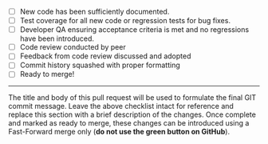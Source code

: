- [ ] New code has been sufficiently documented.
- [ ] Test coverage for all new code or regression tests for bug fixes.
- [ ] Developer QA ensuring acceptance criteria is met and no regressions have been introduced.
- [ ] Code review conducted by peer
- [ ] Feedback from code review discussed and adopted
- [ ] Commit history squashed with proper formatting
- [ ] Ready to merge!

---

The title and body of this pull request will be used to formulate the final GIT commit message. Leave the above checklist intact for reference and replace this section with a brief description of the changes. Once complete and marked as ready to merge, these changes can be introduced using a Fast-Forward merge only (**do not use the green button on GitHub**).
